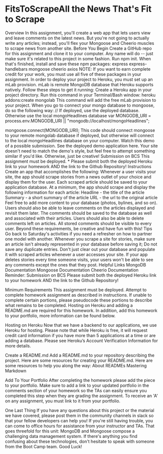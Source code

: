 # FitsToScrapeAll the News That's Fit to Scrape

Overview
In this assignment, you'll create a web app that lets users view and leave comments on the latest news. But you're not going to actually write any articles; instead, you'll flex your Mongoose and Cheerio muscles to scrape news from another site.
Before You Begin
Create a GitHub repo for this assignment and clone it to your computer. Any name will do -- just make sure it's related to this project in some fashion.
Run npm init. When that's finished, install and save these npm packages:
express
express-handlebars
mongoose
cheerio
axios
NOTE: If you want to earn complete credit for your work, you must use all five of these packages in your assignment.
In order to deploy your project to Heroku, you must set up an mLab provision. mLab is remote MongoDB database that Heroku supports natively. Follow these steps to get it running:
Create a Heroku app in your project directory.
Run this command in your Terminal/Bash window:
heroku addons:create mongolab
This command will add the free mLab provision to your project.
When you go to connect your mongo database to mongoose, do so the following way:
// If deployed, use the deployed database. Otherwise use the local mongoHeadlines database
var MONGODB_URI = process.env.MONGODB_URI || "mongodb://localhost/mongoHeadlines";

mongoose.connect(MONGODB_URI);
This code should connect mongoose to your remote mongolab database if deployed, but otherwise will connect to the local mongoHeadlines database on your computer.
Watch this demo of a possible submission. See the deployed demo application here.
Your site doesn't need to match the demo's style, but feel free to attempt something similar if you'd like. Otherwise, just be creative!
Submission on BCS
This assignment must be deployed. * Please submit both the deployed Heroku link to your homework AND the link to the Github Repository!
Instructions
Create an app that accomplishes the following:
Whenever a user visits your site, the app should scrape stories from a news outlet of your choice and display them for the user. Each scraped article should be saved to your application database. At a minimum, the app should scrape and display the following information for each article:
Headline - the title of the article
Summary - a short summary of the article
URL - the url to the original article
Feel free to add more content to your database (photos, bylines, and so on).
Users should also be able to leave comments on the articles displayed and revisit them later. The comments should be saved to the database as well and associated with their articles. Users should also be able to delete comments left on articles. All stored comments should be visible to every user.
Beyond these requirements, be creative and have fun with this!
Tips
Go back to Saturday's activities if you need a refresher on how to partner one model with another.
Whenever you scrape a site for stories, make sure an article isn't already represented in your database before saving it; Do not save any duplicate entries.
Don't just clear out your database and populate it with scraped articles whenever a user accesses your site.
If your app deletes stories every time someone visits, your users won't be able to see any comments except the ones that they post.
Helpful Links
MongoDB Documentation
Mongoose Documentation
Cheerio Documentation
Reminder: Submission on BCS
Please submit both the deployed Heroku link to your homework AND the link to the Github Repository!

Minimum Requirements
This assignment must be deployed. Attempt to complete homework assignment as described in instructions. If unable to complete certain portions, please pseudocode these portions to describe what remains to be completed. Hosting on Heroku and adding a README.md are required for this homework. In addition, add this homework to your portfolio, more information can be found below.

Hosting on Heroku
Now that we have a backend to our applications, we use Heroku for hosting. Please note that while Heroku is free, it will request credit card information if you have more than 5 applications at a time or are adding a database.
Please see Heroku’s Account Verification Information for more details.

Create a README.md
Add a README.md to your repository describing the project. Here are some resources for creating your README.md. Here are some resources to help you along the way:
About READMEs
Mastering Markdown

Add To Your Portfolio
After completing the homework please add the piece to your portfolio. Make sure to add a link to your updated portfolio in the comments section of your homework so the TAs can easily ensure you completed this step when they are grading the assignment. To receive an 'A' on any assignment, you must link to it from your portfolio.

One Last Thing
If you have any questions about this project or the material we have covered, please post them in the community channels in slack so that your fellow developers can help you! If you're still having trouble, you can come to office hours for assistance from your instructor and TAs.
That goes threefold for this unit: MongoDB and Mongoose compose a challenging data management system. If there's anything you find confusing about these technologies, don't hesitate to speak with someone from the Boot Camp team.
Good Luck!
